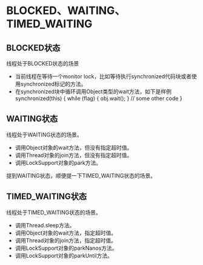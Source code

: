 # BLOCKED、WAITING、TIMED_WAITING



## BLOCKED状态

线程处于BLOCKED状态的场景

- 当前线程在等待一个monitor lock，比如等待执行synchronized代码块或者使用synchronized标记的方法。
- 在synchronized块中循环调用Object类型的wait方法，如下是样例 synchronized(this) { while (flag) { obj.wait(); } // some other code }



## WAITING状态

线程处于WAITING状态的场景。

- 调用Object对象的wait方法，但没有指定超时值。
- 调用Thread对象的join方法，但没有指定超时值。
- 调用LockSupport对象的park方法。

提到WAITING状态，顺便提一下TIMED_WAITING状态的场景。



## TIMED_WAITING状态

线程处于TIMED_WAITING状态的场景。

- 调用Thread.sleep方法。
- 调用Object对象的wait方法，指定超时值。
- 调用Thread对象的join方法，指定超时值。
- 调用LockSupport对象的parkNanos方法。
- 调用LockSupport对象的parkUntil方法。